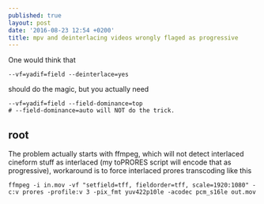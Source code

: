 ```yaml
---
published: true
layout: post
date: '2016-08-23 12:54 +0200'
title: mpv and deinterlacing videos wrongly flaged as progressive
---
```

One would think that

    --vf=yadif=field --deinterlace=yes
    
should do the magic, but you actually need

    --vf=yadif=field --field-dominance=top
    # --field-dominance=auto will NOT do the trick.
    
## root

The problem actually starts with ffmpeg, which will not detect interlaced cineform stuff as interlaced (my toPRORES script will encode that as progressive), workaround is to force interlaced prores transcoding like this

    ffmpeg -i in.mov -vf "setfield=tff, fieldorder=tff, scale=1920:1080" -c:v prores -profile:v 3 -pix_fmt yuv422p10le -acodec pcm_s16le out.mov
